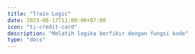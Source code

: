 ```yaml
---
title: "Train Logic"
date: 2023-08-17T11:00:00+07:00
icon: "ti-credit-card"
description: "Melatih logika berfikir dengan fungsi kode"
type: "docs"
---
```


